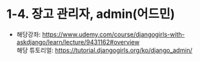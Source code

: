 # 1-4. 장고 관리자, admin(어드민)
- 해당강좌: https://www.udemy.com/course/djangogirls-with-askdjango/learn/lecture/9431162#overview  
해당 튜토리얼: https://tutorial.djangogirls.org/ko/django_admin/
